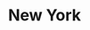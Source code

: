 ---
title: "New York"
hashtag: new-york
borders:
  - Canada
  - Connecticut
  - Massachusetts
  - New Jersey
  - Pennsylvania
  - Rhode Island
  - Vermont
tags:
  - State
  - United States
---